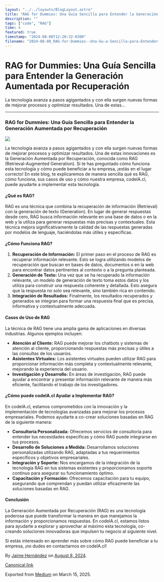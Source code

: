 ```yaml
---
layout: "../../layouts/BlogLayout.astro"
title: "RAG for Dummies: Una Guía Sencilla para Entender la Generación Aumentada por Recuperación"
description: ""
tags: ["code", "RAG"]
time: 4
featured: true
timestamp: "2024-08-08T12:20:32-0300"
filename: "2024-08-08_RAG-for-Dummies--Una-Gu-a-Sencilla-para-Entender-la-Generaci-n-Aumentada-por-Recuperaci-n-294b71a28e15"
---
```



RAG for Dummies: Una Guía Sencilla para Entender la Generación Aumentada por Recuperación
=========================================================================================

La tecnología avanza a pasos agigantados y con ella surgen nuevas formas de mejorar procesos y optimizar resultados. Una de estas…

* * *

### RAG for Dummies: Una Guía Sencilla para Entender la Generación Aumentada por Recuperación

![](https://cdn-images-1.medium.com/max/800/0*RpXwlqBpsnBMa67k)

La tecnología avanza a pasos agigantados y con ella surgen nuevas formas de mejorar procesos y optimizar resultados. Una de estas innovaciones es la Generación Aumentada por Recuperación, conocida como RAG (Retrieval-Augmented Generation). Si te has preguntado cómo funciona esta tecnología y cómo puede beneficiar a tu empresa, ¡estás en el lugar correcto! En este blog, te explicaremos de manera sencilla qué es RAG, cómo funciona, sus casos de uso y cómo nuestra empresa, codeIA.cl, puede ayudarte a implementar esta tecnología.

#### ¿Qué es RAG?

RAG es una técnica que combina la recuperación de información (Retrieval) con la generación de texto (Generation). En lugar de generar respuestas desde cero, RAG busca información relevante en una base de datos o en la web y la utiliza para generar respuestas más precisas y contextuales. Esta técnica mejora significativamente la calidad de las respuestas generadas por modelos de lenguaje, haciéndolas más útiles y específicas.

#### ¿Cómo Funciona RAG?

1.  **Recuperación de Información:** El primer paso en el proceso de RAG es recuperar información relevante. Esto se logra utilizando modelos de recuperación que buscan en bases de datos, documentos o en la web para encontrar datos pertinentes al contexto o a la pregunta planteada.
2.  **Generación de Texto:** Una vez que se ha recuperado la información relevante, un modelo de generación de texto toma estos datos y los utiliza para construir una respuesta coherente y detallada. Esto asegura que la respuesta no solo sea relevante, sino también rica en contenido.
3.  **Integración de Resultados:** Finalmente, los resultados recuperados y generados se integran para formar una respuesta final que es precisa, informativa y contextualmente adecuada.

#### Casos de Uso de RAG

La técnica de RAG tiene una amplia gama de aplicaciones en diversas industrias. Algunos ejemplos incluyen:

*   **Atención al Cliente:** RAG puede mejorar los chatbots y sistemas de atención al cliente, proporcionando respuestas más precisas y útiles a las consultas de los usuarios.
*   **Asistentes Virtuales:** Los asistentes virtuales pueden utilizar RAG para proporcionar información más completa y contextualmente relevante, mejorando la experiencia del usuario.
*   **Investigación y Desarrollo:** En áreas de investigación, RAG puede ayudar a encontrar y presentar información relevante de manera más eficiente, facilitando el trabajo de los investigadores.

#### ¿Cómo puede codeIA.cl Ayudar a Implementar RAG?

En codeIA.cl, estamos comprometidos con la innovación y la implementación de tecnologías avanzadas para mejorar los procesos empresariales. Podemos ayudarte a co-crear soluciones basadas en RAG de la siguiente manera:

*   **Consultoría Personalizada:** Ofrecemos servicios de consultoría para entender tus necesidades específicas y cómo RAG puede integrarse en tus procesos.
*   **Desarrollo de Soluciones a Medida:** Desarrollamos soluciones personalizadas utilizando RAG, adaptadas a tus requerimientos específicos y objetivos empresariales.
*   **Integración y Soporte:** Nos encargamos de la integración de la tecnología RAG en tus sistemas existentes y proporcionamos soporte continuo para asegurar su funcionamiento óptimo.
*   **Capacitación y Formación:** Ofrecemos capacitación para tu equipo, asegurando que comprendan y puedan utilizar eficazmente las soluciones basadas en RAG.

#### Conclusión

La Generación Aumentada por Recuperación (RAG) es una tecnología poderosa que puede transformar la manera en que manejamos la información y proporcionamos respuestas. En codeIA.cl, estamos listos para ayudarte a explorar y aprovechar al máximo esta tecnología, co-creando soluciones innovadoras que impulsen tu negocio al siguiente nivel.

Si estás interesado en aprender más sobre cómo RAG puede beneficiar a tu empresa, ¡no dudes en contactarnos en codeIA.cl!

By [Jaime Hernández](https://medium.com/@devjaime) on [August 8, 2024](https://medium.com/p/294b71a28e15).

[Canonical link](https://medium.com/@devjaime/rag-for-dummies-una-gu%C3%ADa-sencilla-para-entender-la-generaci%C3%B3n-aumentada-por-recuperaci%C3%B3n-294b71a28e15)

Exported from [Medium](https://medium.com) on March 15, 2025.